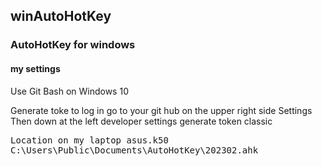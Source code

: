 ## winAutoHotKey
### AutoHotKey for windows
#### my settings

Use Git Bash on Windows 10

Generate toke to log in
go to your git hub
on the upper right side Settings
Then down at the left developer settings
generate token classic


<pre>
Location on my laptop asus.k50
C:\Users\Public\Documents\AutoHotKey\202302.ahk
</pre>

